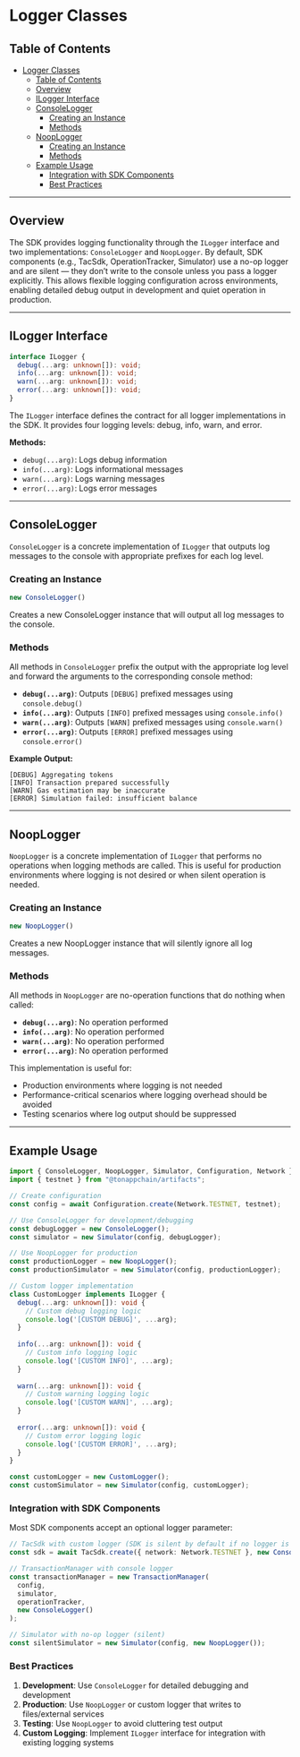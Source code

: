 # Logger Classes

## Table of Contents

- [Logger Classes](#logger-classes)
  - [Table of Contents](#table-of-contents)
  - [Overview](#overview)
  - [ILogger Interface](#ilogger-interface)
  - [ConsoleLogger](#consolelogger)
    - [Creating an Instance](#creating-an-instance)
    - [Methods](#methods)
  - [NoopLogger](#nooplogger)
    - [Creating an Instance](#creating-an-instance-1)
    - [Methods](#methods-1)
  - [Example Usage](#example-usage)
    - [Integration with SDK Components](#integration-with-sdk-components)
    - [Best Practices](#best-practices)

---

## Overview

The SDK provides logging functionality through the `ILogger` interface and two implementations: `ConsoleLogger` and `NoopLogger`. By default, SDK components (e.g., TacSdk, OperationTracker, Simulator) use a no-op logger and are silent — they don’t write to the console unless you pass a logger explicitly. This allows flexible logging configuration across environments, enabling detailed debug output in development and quiet operation in production.

---

## ILogger Interface

```ts
interface ILogger {
  debug(...arg: unknown[]): void;
  info(...arg: unknown[]): void;
  warn(...arg: unknown[]): void;
  error(...arg: unknown[]): void;
}
```

The `ILogger` interface defines the contract for all logger implementations in the SDK. It provides four logging levels: debug, info, warn, and error.

**Methods:**
- `debug(...arg)`: Logs debug information
- `info(...arg)`: Logs informational messages
- `warn(...arg)`: Logs warning messages
- `error(...arg)`: Logs error messages

---

## ConsoleLogger

`ConsoleLogger` is a concrete implementation of `ILogger` that outputs log messages to the console with appropriate prefixes for each log level.

### Creating an Instance

```ts
new ConsoleLogger()
```

Creates a new ConsoleLogger instance that will output all log messages to the console.

### Methods

All methods in `ConsoleLogger` prefix the output with the appropriate log level and forward the arguments to the corresponding console method:

- **`debug(...arg)`**: Outputs `[DEBUG]` prefixed messages using `console.debug()`
- **`info(...arg)`**: Outputs `[INFO]` prefixed messages using `console.info()`
- **`warn(...arg)`**: Outputs `[WARN]` prefixed messages using `console.warn()`
- **`error(...arg)`**: Outputs `[ERROR]` prefixed messages using `console.error()`

**Example Output:**
```
[DEBUG] Aggregating tokens
[INFO] Transaction prepared successfully
[WARN] Gas estimation may be inaccurate
[ERROR] Simulation failed: insufficient balance
```

---

## NoopLogger

`NoopLogger` is a concrete implementation of `ILogger` that performs no operations when logging methods are called. This is useful for production environments where logging is not desired or when silent operation is needed.

### Creating an Instance

```ts
new NoopLogger()
```

Creates a new NoopLogger instance that will silently ignore all log messages.

### Methods

All methods in `NoopLogger` are no-operation functions that do nothing when called:

- **`debug(...arg)`**: No operation performed
- **`info(...arg)`**: No operation performed
- **`warn(...arg)`**: No operation performed
- **`error(...arg)`**: No operation performed

This implementation is useful for:
- Production environments where logging is not needed
- Performance-critical scenarios where logging overhead should be avoided
- Testing scenarios where log output should be suppressed

---

## Example Usage

```ts
import { ConsoleLogger, NoopLogger, Simulator, Configuration, Network } from "@tonappchain/sdk";
import { testnet } from "@tonappchain/artifacts";

// Create configuration
const config = await Configuration.create(Network.TESTNET, testnet);

// Use ConsoleLogger for development/debugging
const debugLogger = new ConsoleLogger();
const simulator = new Simulator(config, debugLogger);

// Use NoopLogger for production
const productionLogger = new NoopLogger();
const productionSimulator = new Simulator(config, productionLogger);

// Custom logger implementation
class CustomLogger implements ILogger {
  debug(...arg: unknown[]): void {
    // Custom debug logging logic
    console.log('[CUSTOM DEBUG]', ...arg);
  }
  
  info(...arg: unknown[]): void {
    // Custom info logging logic
    console.log('[CUSTOM INFO]', ...arg);
  }
  
  warn(...arg: unknown[]): void {
    // Custom warning logging logic
    console.log('[CUSTOM WARN]', ...arg);
  }
  
  error(...arg: unknown[]): void {
    // Custom error logging logic
    console.log('[CUSTOM ERROR]', ...arg);
  }
}

const customLogger = new CustomLogger();
const customSimulator = new Simulator(config, customLogger);
```

### Integration with SDK Components

Most SDK components accept an optional logger parameter:

```ts
// TacSdk with custom logger (SDK is silent by default if no logger is provided)
const sdk = await TacSdk.create({ network: Network.TESTNET }, new ConsoleLogger());

// TransactionManager with console logger
const transactionManager = new TransactionManager(
  config,
  simulator,
  operationTracker,
  new ConsoleLogger()
);

// Simulator with no-op logger (silent)
const silentSimulator = new Simulator(config, new NoopLogger());
```

### Best Practices

1. **Development**: Use `ConsoleLogger` for detailed debugging and development
2. **Production**: Use `NoopLogger` or custom logger that writes to files/external services
3. **Testing**: Use `NoopLogger` to avoid cluttering test output
4. **Custom Logging**: Implement `ILogger` interface for integration with existing logging systems 